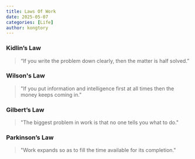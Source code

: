 ```yaml
---
title: Laws Of Work
date: 2025-05-07
categories: [Life]
author: kongtory
---
```


### Kidlin’s Law
> “If you write the problem down clearly, then the matter is half solved.”

### Wilson's Law
> "If you put information and intelligence first at all times then the money keeps coming in."

### Gilbert’s Law
> "The biggest problem in work is that no one tells you what to do."

### Parkinson’s Law
> "Work expands so as to fill the time available for its completion."